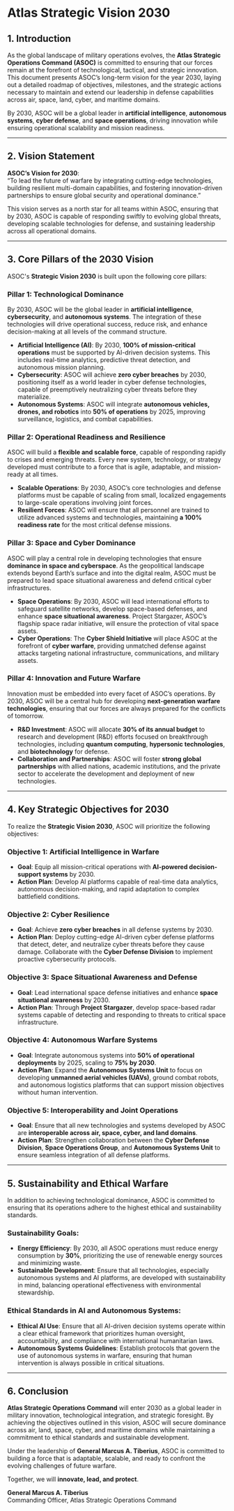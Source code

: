 # **Atlas Strategic Vision 2030**

## **1. Introduction**

As the global landscape of military operations evolves, the **Atlas Strategic Operations Command (ASOC)** is committed to ensuring that our forces remain at the forefront of technological, tactical, and strategic innovation. This document presents ASOC’s long-term vision for the year 2030, laying out a detailed roadmap of objectives, milestones, and the strategic actions necessary to maintain and extend our leadership in defense capabilities across air, space, land, cyber, and maritime domains.

By 2030, ASOC will be a global leader in **artificial intelligence**, **autonomous systems**, **cyber defense**, and **space operations**, driving innovation while ensuring operational scalability and mission readiness.

---

## **2. Vision Statement**

**ASOC’s Vision for 2030**:  
“To lead the future of warfare by integrating cutting-edge technologies, building resilient multi-domain capabilities, and fostering innovation-driven partnerships to ensure global security and operational dominance.”

This vision serves as a north star for all teams within ASOC, ensuring that by 2030, ASOC is capable of responding swiftly to evolving global threats, developing scalable technologies for defense, and sustaining leadership across all operational domains.

---

## **3. Core Pillars of the 2030 Vision**

ASOC's **Strategic Vision 2030** is built upon the following core pillars:

### **Pillar 1: Technological Dominance**

By 2030, ASOC will be the global leader in **artificial intelligence**, **cybersecurity**, and **autonomous systems**. The integration of these technologies will drive operational success, reduce risk, and enhance decision-making at all levels of the command structure.

- **Artificial Intelligence (AI)**: By 2030, **100% of mission-critical operations** must be supported by AI-driven decision systems. This includes real-time analytics, predictive threat detection, and autonomous mission planning.
- **Cybersecurity**: ASOC will achieve **zero cyber breaches** by 2030, positioning itself as a world leader in cyber defense technologies, capable of preemptively neutralizing cyber threats before they materialize.
- **Autonomous Systems**: ASOC will integrate **autonomous vehicles, drones, and robotics** into **50% of operations** by 2025, improving surveillance, logistics, and combat capabilities.

### **Pillar 2: Operational Readiness and Resilience**

ASOC will build a **flexible and scalable force**, capable of responding rapidly to crises and emerging threats. Every new system, technology, or strategy developed must contribute to a force that is agile, adaptable, and mission-ready at all times.

- **Scalable Operations**: By 2030, ASOC’s core technologies and defense platforms must be capable of scaling from small, localized engagements to large-scale operations involving joint forces.
- **Resilient Forces**: ASOC will ensure that all personnel are trained to utilize advanced systems and technologies, maintaining **a 100% readiness rate** for the most critical defense missions.

### **Pillar 3: Space and Cyber Dominance**

ASOC will play a central role in developing technologies that ensure **dominance in space and cyberspace**. As the geopolitical landscape extends beyond Earth’s surface and into the digital realm, ASOC must be prepared to lead space situational awareness and defend critical cyber infrastructures.

- **Space Operations**: By 2030, ASOC will lead international efforts to safeguard satellite networks, develop space-based defenses, and enhance **space situational awareness**. Project Stargazer, ASOC’s flagship space radar initiative, will ensure the protection of vital space assets.
- **Cyber Operations**: The **Cyber Shield Initiative** will place ASOC at the forefront of **cyber warfare**, providing unmatched defense against attacks targeting national infrastructure, communications, and military assets.

### **Pillar 4: Innovation and Future Warfare**

Innovation must be embedded into every facet of ASOC’s operations. By 2030, ASOC will be a central hub for developing **next-generation warfare technologies**, ensuring that our forces are always prepared for the conflicts of tomorrow.

- **R&D Investment**: ASOC will allocate **30% of its annual budget** to research and development (R&D) efforts focused on breakthrough technologies, including **quantum computing**, **hypersonic technologies**, and **biotechnology** for defense.
- **Collaboration and Partnerships**: ASOC will foster **strong global partnerships** with allied nations, academic institutions, and the private sector to accelerate the development and deployment of new technologies.

---

## **4. Key Strategic Objectives for 2030**

To realize the **Strategic Vision 2030**, ASOC will prioritize the following objectives:

### **Objective 1: Artificial Intelligence in Warfare**

- **Goal**: Equip all mission-critical operations with **AI-powered decision-support systems** by 2030.
- **Action Plan**: Develop AI platforms capable of real-time data analytics, autonomous decision-making, and rapid adaptation to complex battlefield conditions.

### **Objective 2: Cyber Resilience**

- **Goal**: Achieve **zero cyber breaches** in all defense systems by 2030.
- **Action Plan**: Deploy cutting-edge AI-driven cyber defense platforms that detect, deter, and neutralize cyber threats before they cause damage. Collaborate with the **Cyber Defense Division** to implement proactive cybersecurity protocols.

### **Objective 3: Space Situational Awareness and Defense**

- **Goal**: Lead international space defense initiatives and enhance **space situational awareness** by 2030.
- **Action Plan**: Through **Project Stargazer**, develop space-based radar systems capable of detecting and responding to threats to critical space infrastructure.

### **Objective 4: Autonomous Warfare Systems**

- **Goal**: Integrate autonomous systems into **50% of operational deployments** by 2025, scaling to **75% by 2030**.
- **Action Plan**: Expand the **Autonomous Systems Unit** to focus on developing **unmanned aerial vehicles (UAVs)**, ground combat robots, and autonomous logistics platforms that can support mission objectives without human intervention.

### **Objective 5: Interoperability and Joint Operations**

- **Goal**: Ensure that all new technologies and systems developed by ASOC are **interoperable across air, space, cyber, and land domains**.
- **Action Plan**: Strengthen collaboration between the **Cyber Defense Division**, **Space Operations Group**, and **Autonomous Systems Unit** to ensure seamless integration of all defense platforms.

---

## **5. Sustainability and Ethical Warfare**

In addition to achieving technological dominance, ASOC is committed to ensuring that its operations adhere to the highest ethical and sustainability standards.

### **Sustainability Goals**:

- **Energy Efficiency**: By 2030, all ASOC operations must reduce energy consumption by **30%**, prioritizing the use of renewable energy sources and minimizing waste.
- **Sustainable Development**: Ensure that all technologies, especially autonomous systems and AI platforms, are developed with sustainability in mind, balancing operational effectiveness with environmental stewardship.

### **Ethical Standards in AI and Autonomous Systems**:

- **Ethical AI Use**: Ensure that all AI-driven decision systems operate within a clear ethical framework that prioritizes human oversight, accountability, and compliance with international humanitarian laws.
- **Autonomous Systems Guidelines**: Establish protocols that govern the use of autonomous systems in warfare, ensuring that human intervention is always possible in critical situations.

---

## **6. Conclusion**

**Atlas Strategic Operations Command** will enter 2030 as a global leader in military innovation, technological integration, and strategic foresight. By achieving the objectives outlined in this vision, ASOC will secure dominance across air, land, space, cyber, and maritime domains while maintaining a commitment to ethical standards and sustainable development.

Under the leadership of **General Marcus A. Tiberius**, ASOC is committed to building a force that is adaptable, scalable, and ready to confront the evolving challenges of future warfare.

Together, we will **innovate, lead, and protect**.

**General Marcus A. Tiberius**  
Commanding Officer, Atlas Strategic Operations Command
